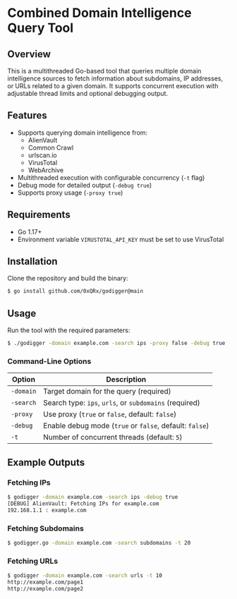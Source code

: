 # Combined Domain Intelligence Query Tool

## Overview
This is a multithreaded Go-based tool that queries multiple domain intelligence sources to fetch information about subdomains, IP addresses, or URLs related to a given domain. It supports concurrent execution with adjustable thread limits and optional debugging output.

## Features
- Supports querying domain intelligence from:
  - AlienVault
  - Common Crawl
  - urlscan.io
  - VirusTotal
  - WebArchive
- Multithreaded execution with configurable concurrency (`-t` flag)
- Debug mode for detailed output (`-debug true`)
- Supports proxy usage (`-proxy true`)

## Requirements
- Go 1.17+
- Environment variable `VIRUSTOTAL_API_KEY` must be set to use VirusTotal

## Installation
Clone the repository and build the binary:
```bash
$ go install github.com/0xQRx/godigger@main
```

## Usage
Run the tool with the required parameters:
```bash
$ ./godigger -domain example.com -search ips -proxy false -debug true -t 5
```

### Command-Line Options
| Option      | Description |
|------------|-------------|
| `-domain`  | Target domain for the query (required) |
| `-search`  | Search type: `ips`, `urls`, or `subdomains` (required) |
| `-proxy`   | Use proxy (`true` or `false`, default: `false`) |
| `-debug`   | Enable debug mode (`true` or `false`, default: `false`) |
| `-t`       | Number of concurrent threads (default: `5`) |

## Example Outputs
### Fetching IPs
```bash
$ godigger -domain example.com -search ips -debug true
[DEBUG] AlienVault: Fetching IPs for example.com
192.168.1.1 : example.com
```

### Fetching Subdomains
```bash
$ godigger.go -domain example.com -search subdomains -t 20
```

### Fetching URLs
```bash
$ godigger -domain example.com -search urls -t 10
http://example.com/page1
http://example.com/page2
```

